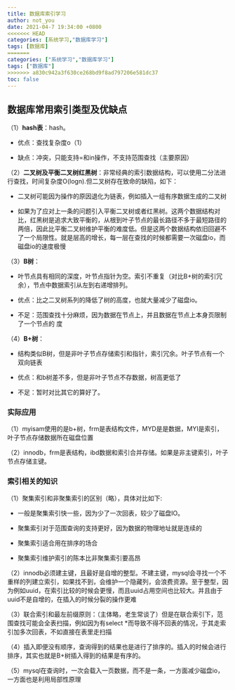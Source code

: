 ```yaml
---
title: 数据库索引学习
author: not_you
date: 2021-04-7 19:34:00 +0800
<<<<<<< HEAD
categories: [系统学习,"数据库学习"]
tags: [数据库]
=======
categories: ["系统学习","数据库学习"]
tags: ["数据库"]
>>>>>>> a830c942a3f630ce268bd9f8ad797206e581dc37
toc: false
---
```


## 数据库常用索引类型及优缺点

（1）**hash表**：hash。 

- 优点：查找复杂度o（1）

- 缺点：冲突，只能支持=和in操作，不支持范围查找（主要原因）

（2）**二叉树及平衡二叉树红黑树**：非常经典的索引数据结构，可以使用二分法进行查找，时间复杂度O(logn).但二叉树存在致命的缺陷，如下：

- 二叉树可能因为操作的原因退化为链表，例如插入一组有序数据生成的二叉树

- 如果为了应对上一条的问题引入平衡二叉树或者红黑树。这两个数据结构对比，红黑树是追求大致平衡的，从根到叶子节点的最长路径不多于最短路径的两倍，因此比平衡二叉树维护平衡的难度低。但是这两个数据结构依旧回避不了一个局限性。就是层高的增长，每一层在查找的时候都需要一次磁盘io，而磁盘io的速度极慢

（3）**B树**：

- 叶节点具有相同的深度，叶节点指针为空。索引不重复（对比B+树的索引冗余），节点中数据索引从左到右递增排列。

- 优点：比之二叉树系列的降低了树的高度，也就大量减少了磁盘io。 

- 不足：范围查找十分麻烦，因为数据在节点上，并且数据在节点上本身页限制了一个节点的 度

（4）**B+树**：

- 结构类似B树，但是非叶子节点存储索引和指针，索引冗余。叶子节点有一个双向链表

- 优点：和b树差不多，但是非叶子节点不存数据，树高更低了

- 不足：暂时对比其它的算好了。

### **实际应用**

（1）myisam使用的是b+树，frm是表结构文件，MYD是是数据，MYI是索引，叶子节点存储数据所在磁盘位置

（2）innodb，frm是表结构，ibd数据和索引合并存储。如果是非主键索引，叶子节点存储主键。

### **索引相关的知识**

（1）聚集索引和非聚集索引的区别（略），具体对比如下:

- 一般是聚集索引快一些，因为少了一次回表，较少了磁盘IO。

- 聚集索引对于范围查询的支持更好，因为数据的物理地址就是连续的

- 聚集索引适合用在排序的场合

- 聚集索引维护索引的陈本比非聚集索引要高昂

（2）innodb必须建主键，且最好是自增的整型。不建主键，mysql会寻找一个不重样的列建立索引，如果找不到，会维护一个隐藏列，会浪费资源。至于整型，因为例如uuid，在索引比较的时候会更慢，而且uuid占用空间也比较大。并且由于uuid不是自增的，在插入的时候分裂的操作更难

（3）联合索引和最左前缀原则：（主体略，老生常谈了）但是在联合索引下，范围查找可能会全表扫描，例如因为有select *而导致不得不回表的情况，于其走索引加多次回表，不如直接在表里走扫描

（4）插入即便没有顺序，查询得到的结果也是进行了排序的。插入的时候会进行排序，其实也就是B+树插入得到的结果是有序的。

（5）mysql在查询时，一次会载入一页数据，而不是一条，一方面减少磁盘io，一方面也是利用局部性原理 

